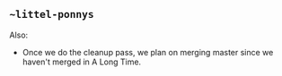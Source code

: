 ## `~littel-ponnys`
Also:

- Once we do the cleanup pass, we plan on merging master since we haven't merged in A Long Time.